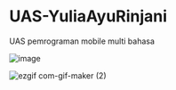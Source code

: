 # UAS-YuliaAyuRinjani
UAS pemrograman mobile multi bahasa

![image](https://user-images.githubusercontent.com/95527943/149609324-74e99670-2998-4231-aefe-fa378f6e74c1.gif)

![ezgif com-gif-maker (2)](https://user-images.githubusercontent.com/95527943/149609245-4d1d1e2c-59e9-4905-b7b0-fd9116b7e813.gif)
